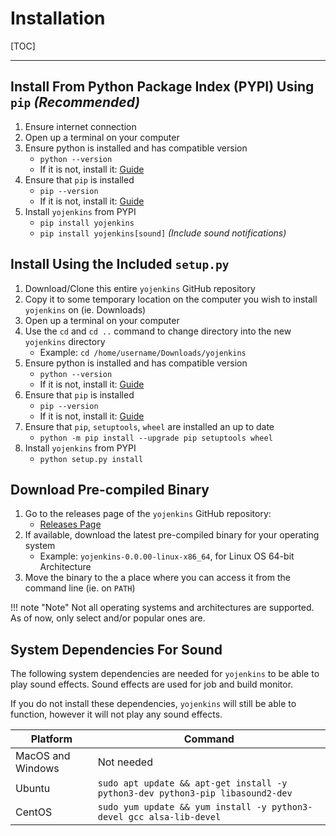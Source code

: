 # Installation

[TOC]

---
## Install From Python Package Index (PYPI) Using `pip` *(Recommended)*

1.  Ensure internet connection
2.  Open up a terminal on your computer
3.  Ensure python is installed and has compatible version
    * `python --version`
    * If it is not, install it: [Guide](https://realpython.com/installing-python/)
4.  Ensure that `pip` is installed
    - `pip --version`
    - If it is not, install it: [Guide](https://pip.pypa.io/en/stable/installation/)
5.  Install `yojenkins` from PYPI
    - `pip install yojenkins`
    - `pip install yojenkins[sound]` *(Include sound notifications)*


## Install Using the Included `setup.py`

1. Download/Clone this entire `yojenkins` GitHub repository
2. Copy it to some temporary location on the computer you wish to install `yojenkins` on (ie. Downloads)
3. Open up a terminal on your computer
4. Use the `cd` and `cd ..` command to change directory into the new `yojenkins` directory
    * Example: `cd /home/username/Downloads/yojenkins`
5.  Ensure python is installed and has compatible version
    - `python --version`
    - If it is not, install it: [Guide](https://realpython.com/installing-python/)
6.  Ensure that `pip` is installed
    - `pip --version`
    - If it is not, install it: [Guide](https://pip.pypa.io/en/stable/installation/)
4.  Ensure that `pip`, `setuptools`, `wheel` are installed an up to date
    - `python -m pip install --upgrade pip setuptools wheel`
5.  Install `yojenkins` from PYPI
    - `python setup.py install`


## Download Pre-compiled Binary

1. Go to the releases page of the `yojenkins` GitHub repository:
    - [Releases Page](https://github.com/ismet55555/yojenkins/releases)
2. If available, download the latest pre-compiled binary for your operating system
    - Example: `yojenkins-0.0.00-linux-x86_64`, for Linux OS 64-bit Architecture
3. Move the binary to the a place where you can access it from the command line (ie. on `PATH`)

!!! note "Note"
    Not all operating systems and architectures are supported.
    As of now, only select and/or popular ones are.


## System Dependencies For Sound

The following system dependencies are needed for `yojenkins` to be able to play sound effects.
Sound effects are used for job and build monitor.

If you do not install these dependencies, `yojenkins` will still be able to function,
however it will not play any sound effects.

| Platform          | Command                                                                        |
| ----------------- | ------------------------------------------------------------------------------ |
| MacOS and Windows | Not needed                                                                     |
| Ubuntu            | `sudo apt update && apt-get install -y python3-dev python3-pip libasound2-dev` |
| CentOS            | `sudo yum update && yum install -y python3-devel gcc alsa-lib-devel`           |

